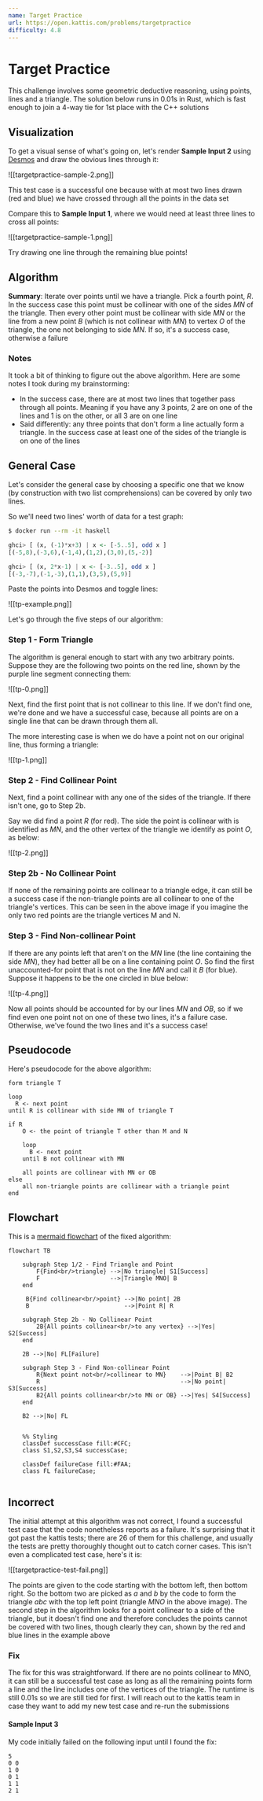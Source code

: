 ```yaml
---
name: Target Practice
url: https://open.kattis.com/problems/targetpractice
difficulty: 4.8
---
```


# Target Practice

This challenge involves some geometric deductive reasoning, using points, lines and a triangle. The solution below runs in 0.01s in Rust, which is fast enough to join a 4-way tie for 1st place with the C++ solutions

## Visualization

To get a visual sense of what's going on, let's render **Sample Input 2** using [Desmos](https://www.desmos.com/calculator/) and draw the obvious lines through it:

![[targetpractice-sample-2.png]]

This test case is a successful one because with at most two lines drawn (red and blue) we have crossed through all the points in the data set

Compare this to **Sample Input 1**, where we would need at least three lines to cross all points:

![[targetpractice-sample-1.png]]

Try drawing one line through the remaining blue points!


## Algorithm

**Summary**: Iterate over points until we have a triangle. Pick a fourth point, $R$. In the success case this point must be collinear with one of the sides $MN$ of the triangle. Then every other point must be collinear with side $MN$ or the line from a new point $B$ (which is not collinear with $MN$) to vertex $O$ of the triangle, the one not belonging to side $MN$. If so, it's a success case, otherwise a failure


### Notes

It took a bit of thinking to figure out the above algorithm. Here are some notes I took during my brainstorming:

- In the success case, there are at most two lines that together pass through all points.  Meaning if you have any 3 points, 2 are on one of the lines and 1 is on the other, or all 3 are on one line
- Said differently: any three points that don't form a line actually form a triangle. In the success case at least one of the sides of the triangle is on one of the lines

## General Case

Let's consider the general case by choosing a specific one that we know (by construction with two list comprehensions) can be covered by only two lines.

So we'll need two lines' worth of data for a test graph:

```bash
$ docker run --rm -it haskell
````

```haskell
ghci> [ (x, (-1)*x+3) | x <- [-5..5], odd x ]
[(-5,8),(-3,6),(-1,4),(1,2),(3,0),(5,-2)]

ghci> [ (x, 2*x-1) | x <- [-3..5], odd x ]
[(-3,-7),(-1,-3),(1,1),(3,5),(5,9)]
```

Paste the points into Desmos and toggle lines:

![[tp-example.png]]

Let's go through the five steps of our algorithm:

### Step 1 - Form Triangle

The algorithm is general enough to start with any two arbitrary points. Suppose they are the following two points on the red line, shown by the purple line segment connecting them:

![[tp-0.png]]

Next, find the first point that is not collinear to this line. If we don't find one, we're done and we have a successful case, because all points are on a single line that can be drawn through them all.

The more interesting case is when we do have a point not on our original line, thus forming a triangle:

![[tp-1.png]]

### Step 2 - Find Collinear Point

Next, find a point collinear with any one of the sides of the triangle. If there isn't one, go to Step 2b.

Say we did find a point $R$ (for red). The side the point is collinear with is identified as $MN$, and the other vertex of the triangle we identify as point $O$, as below:

![[tp-2.png]]

### Step 2b - No Collinear Point

If none of the remaining points are collinear to a triangle edge, it can still be a success case if the non-triangle points are all collinear to one of the triangle's vertices. This can be seen in the above image if you imagine the only two red points are the triangle vertices M and N.

### Step 3 - Find Non-collinear Point

If there are any points left that aren't on the $MN$ line (the line containing the side $MN$), they had better all be on a line containing point $O$. So find the first unaccounted-for point that is not on the line $MN$ and call it $B$ (for blue). Suppose it happens to be the one circled in blue below:

![[tp-4.png]]

Now all points should be accounted for by our lines $MN$ and $OB$, so if we find even one point not on one of these two lines, it's a failure case. Otherwise, we've found the two lines and it's a success case!

## Pseudocode

Here's pseudocode for the above algorithm:

```pseudo
form triangle T

loop
  R <- next point
until R is collinear with side MN of triangle T

if R
    O <- the point of triangle T other than M and N

    loop
      B <- next point
    until B not collinear with MN

    all points are collinear with MN or OB
else
    all non-triangle points are collinear with a triangle point
end
```

## Flowchart

This is a [mermaid flowchart](https://mermaid-js.github.io/mermaid/#/flowchart) of the fixed algorithm:

```mermaid
flowchart TB
    
    subgraph Step 1/2 - Find Triangle and Point
        F{Find<br/>triangle} -->|No triangle| S1[Success]
        F                    -->|Triangle MNO| B
    end

	 B{Find collinear<br/>point} -->|No point| 2B
	 B                           -->|Point R| R
    
    subgraph Step 2b - No Collinear Point
        2B{All points collinear<br/>to any vertex} -->|Yes| S2[Success]
    end

    2B -->|No| FL[Failure]
    
    subgraph Step 3 - Find Non-collinear Point
        R{Next point not<br/>collinear to MN}    -->|Point B| B2
        R                                        -->|No point| S3[Success]
        B2{All points collinear<br/>to MN or OB} -->|Yes| S4[Success]
    end
    
    B2 -->|No| FL
    
    
    %% Styling
    classDef successCase fill:#CFC;
    class S1,S2,S3,S4 successCase;
    
    classDef failureCase fill:#FAA;
    class FL failureCase;
    
```


## Incorrect

The initial attempt at this algorithm was not correct, I found a successful test case that the code nonetheless reports as a failure. It's surprising that it got past the kattis tests; there are 26 of them for this challenge, and usually the tests are pretty thoroughly thought out to catch corner cases. This isn't even a complicated test case, here's it is:

![[targetpractice-test-fail.png]]

The points are given to the code starting with the bottom left, then bottom right. So the bottom two are picked as $a$ and $b$ by the code to form the triangle $abc$ with the top left point (triangle $MNO$ in the above image). The second step in the algorithm looks for a point collinear to a side of the triangle, but it doesn't find one and therefore concludes the points cannot be covered with two lines, though clearly they can, shown by the red and blue lines in the example above

### Fix

The fix for this was straightforward. If there are no points collinear to MNO, it can still be a successful test case as long as all the remaining points form a line and the line includes one of the vertices of the triangle. The runtime is still 0.01s so we are still tied for first. I will reach out to the kattis team in case they want to add my new test case and re-run the submissions

#### Sample Input 3

My code initially failed on the following input until I found the fix:

```text
5
0 0
1 0
0 1
1 1
2 1
```
